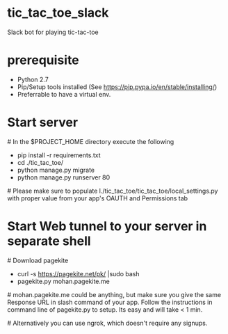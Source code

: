 # tic_tac_toe_slack
Slack bot for playing tic-tac-toe

# prerequisite
- Python 2.7 
- Pip/Setup tools installed (See https://pip.pypa.io/en/stable/installing/)
- Preferrable to have a virtual env.

# Start server

\# In the $PROJECT_HOME directory execute the following

- pip install -r requirements.txt
- cd ./tic_tac_toe/
- python manage.py migrate
- python manage.py runserver 80

\# Please make sure to populate l./tic_tac_toe/tic_tac_toe/local_settings.py with proper value from your app's OAUTH and Permissions tab

# Start Web tunnel to your server in separate shell

\# Download pagekite
- curl -s https://pagekite.net/pk/ |sudo bash
- pagekite.py mohan.pagekite.me 

\# mohan.pagekite.me could be anything, but make sure you give the same Response URL in slash command of your app. Follow the instructions in command line of pagekite.py to setup. Its easy and will take < 1 min.
 
 \# Alternatively you can use ngrok, which doesn't require any signups.

